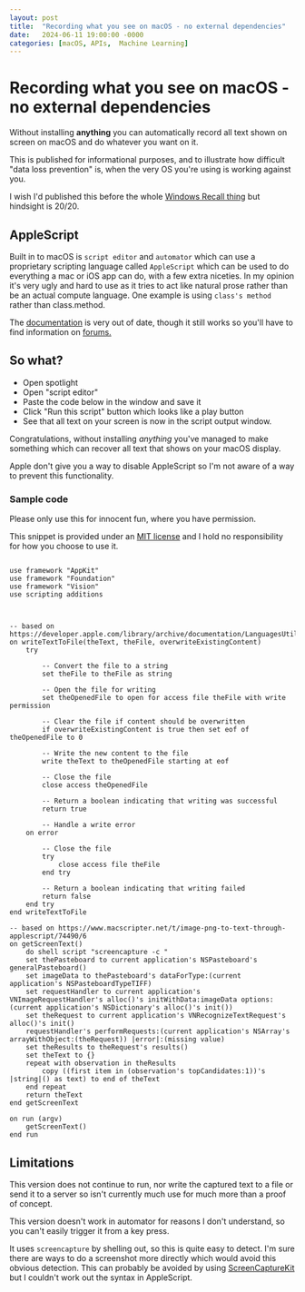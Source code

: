 ```yaml
---
layout: post
title:  "Recording what you see on macOS - no external dependencies"
date:   2024-06-11 19:00:00 -0000
categories: [macOS, APIs,  Machine Learning]
---
```

# Recording what you see on macOS - no external dependencies

Without installing **anything** you can automatically record all text shown on screen on macOS and do whatever you want on it.

This is published for informational purposes, and to illustrate how difficult "data loss prevention" is, when the very OS you're using is working against you.

I wish I'd published this before the whole [Windows Recall thing](https://support.microsoft.com/en-gb/windows/retrace-your-steps-with-recall-aa03f8a0-a78b-4b3e-b0a1-2eb8ac48701c) but hindsight is 20/20.

## AppleScript

Built in to macOS is `script editor` and `automator` which can use a proprietary scripting language called `AppleScript` which can be used to do everything a mac or iOS app can do, with a few extra niceties. In my opinion it's very ugly and hard to use as it tries to act like natural prose rather than be an actual compute  language. One example is using `class's method` rather than class.method.

The [documentation](https://developer.apple.com/library/archive/documentation/AppleScript/Conceptual/AppleScriptLangGuide/introduction/ASLR_intro.html) is very out of date, though it still works so you'll have to find information on [forums.](https://www.macscripter.net)

## So what?

- Open spotlight
- Open "script editor"
- Paste the code below in the window and save it
- Click "Run this script" button which looks like a play button
- See that all text on your screen is now in the script output window.

Congratulations, without installing *anything* you've managed to make something which can recover all text that shows on your macOS display.

Apple don't give you a way to disable AppleScript so I'm not aware of a way to prevent this functionality.

### Sample code

Please only use this for innocent fun, where you have permission.

This snippet is provided under an [MIT license](https://github.com/git/git-scm.com/blob/main/MIT-LICENSE.txt) and I hold no responsibility for how you choose to use it.

```applescript

use framework "AppKit"
use framework "Foundation"
use framework "Vision"
use scripting additions



-- based on https://developer.apple.com/library/archive/documentation/LanguagesUtilities/Conceptual/MacAutomationScriptingGuide/ReadandWriteFiles.html
on writeTextToFile(theText, theFile, overwriteExistingContent)
	try

		-- Convert the file to a string
		set theFile to theFile as string

		-- Open the file for writing
		set theOpenedFile to open for access file theFile with write permission

		-- Clear the file if content should be overwritten
		if overwriteExistingContent is true then set eof of theOpenedFile to 0

		-- Write the new content to the file
		write theText to theOpenedFile starting at eof

		-- Close the file
		close access theOpenedFile

		-- Return a boolean indicating that writing was successful
		return true

		-- Handle a write error
	on error

		-- Close the file
		try
			close access file theFile
		end try

		-- Return a boolean indicating that writing failed
		return false
	end try
end writeTextToFile

-- based on https://www.macscripter.net/t/image-png-to-text-through-applescript/74490/6
on getScreenText()
	do shell script "screencapture -c "
	set thePasteboard to current application's NSPasteboard's generalPasteboard()
	set imageData to thePasteboard's dataForType:(current application's NSPasteboardTypeTIFF)
	set requestHandler to current application's VNImageRequestHandler's alloc()'s initWithData:imageData options:(current application's NSDictionary's alloc()'s init())
	set theRequest to current application's VNRecognizeTextRequest's alloc()'s init()
	requestHandler's performRequests:(current application's NSArray's arrayWithObject:(theRequest)) |error|:(missing value)
	set theResults to theRequest's results()
	set theText to {}
	repeat with observation in theResults
		copy ((first item in (observation's topCandidates:1))'s |string|() as text) to end of theText
	end repeat
	return theText
end getScreenText

on run (argv)
	getScreenText()
end run
```

## Limitations

This version does not continue to run, nor write the captured text to a file or send it to a server so isn't currently much use for much more than a proof of concept.

This version doesn't work in automator for reasons I don't understand, so you can't easily trigger it from a key press.

It uses `screencapture` by shelling out, so this is quite easy to detect. I'm sure there are ways to do a screenshot more directly which would avoid this obvious detection. This can probably be avoided by using [ScreenCaptureKit](https://developer.apple.com/documentation/screencapturekit/scshareablecontent/3916733-getshareablecontentwithcompletio?language=objc) but I couldn't work out the syntax in AppleScript.

